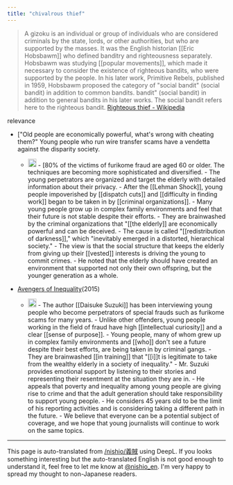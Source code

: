 ```yaml
---
title: "chivalrous thief"
---
```


> A gizoku is an individual or group of individuals who are considered criminals by the state, lords, or other authorities, but who are supported by the masses.
>  It was the English historian [[Eric Hobsbawm]] who defined banditry and righteousness separately. Hobsbawm was studying [[popular movements]], which made it necessary to consider the existence of righteous bandits, who were supported by the people. In his later work, Primitive Rebels, published in 1959, Hobsbawm proposed the category of "social bandit" (social bandit) in addition to common bandits. bandit" (social bandit) in addition to general bandits in his later works. The social bandit refers here to the righteous bandit.
[Righteous thief - Wikipedia](https://ja.wikipedia.org/wiki/%E7%BE%A9%E8%B3%8A)

relevance
- ["Old people are economically powerful, what's wrong with cheating them?" Young people who run wire transfer scams have a vendetta against the disparity society.
    - <img src='https://scrapbox.io/api/pages/nishio-en/claude/icon' alt='claude.icon' height="19.5"/>
        - [80% of the victims of furikome fraud are aged 60 or older. The techniques are becoming more sophisticated and diversified.
        - The young perpetrators are organized and target the elderly with detailed information about their privacy.
        - After the [[Lehman Shock]], young people impoverished by [[dispatch cuts]] and [[difficulty in finding work]] began to be taken in by [[criminal organizations]].
        - Many young people grow up in complex family environments and feel that their future is not stable despite their efforts.
        - They are brainwashed by the criminal organizations that "[[the elderly]] are economically powerful and can be deceived.
        - The cause is called "[[redistribution of darkness]]," which "inevitably emerged in a distorted, hierarchical society."
        - The view is that the social structure that keeps the elderly from giving up their [[vested]] interests is driving the young to commit crimes.
        - He noted that the elderly should have created an environment that supported not only their own offspring, but the younger generation as a whole.

- [Avengers of Inequality](https://www.vice.com/ja/article/43pjwm/daisuke-suzuki-kakusa-syakai)(2015)
    - <img src='https://scrapbox.io/api/pages/nishio-en/claude/icon' alt='claude.icon' height="19.5"/>
        - The author [[Daisuke Suzuki]] has been interviewing young people who become perpetrators of special frauds such as furikome scams for many years.
        - Unlike other offenders, young people working in the field of fraud have high [[intellectual curiosity]] and a clear [[sense of purpose]].
        - Young people, many of whom grew up in complex family environments and [[who]] don't see a future despite their best efforts, are being taken in by criminal gangs.
        - They are brainwashed [[in training]] that "[[i]]t is legitimate to take from the wealthy elderly in a society of inequality."
        - Mr. Suzuki provides emotional support by listening to their stories and representing their resentment at the situation they are in.
        - He appeals that poverty and inequality among young people are giving rise to crime and that the adult generation should take responsibility to support young people.
        - He considers 45 years old to be the limit of his reporting activities and is considering taking a different path in the future.
        - We believe that everyone can be a potential subject of coverage, and we hope that young journalists will continue to work on the same topics.
---
This page is auto-translated from [/nishio/義賊](https://scrapbox.io/nishio/義賊) using DeepL. If you looks something interesting but the auto-translated English is not good enough to understand it, feel free to let me know at [@nishio_en](https://twitter.com/nishio_en). I'm very happy to spread my thought to non-Japanese readers.